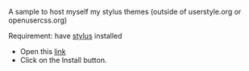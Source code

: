 A sample to host myself my stylus themes (outside of userstyle.org or openusercss.org)

Requirement: have [stylus](https://add0n.com/stylus.html) installed

* Open this [link](https://github.com/usercss/sample/raw/master/sample.user.css)
* Click on the Install button.
